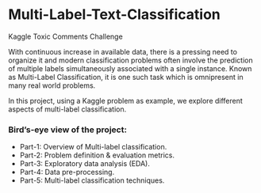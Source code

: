 ﻿# Multi-Label-Text-Classification
Kaggle Toxic Comments Challenge


With continuous increase in available data, there is a pressing need to organize it and modern classification problems often involve the prediction of multiple labels simultaneously associated with a single instance.
Known as Multi-Label Classification, it is one such task which is omnipresent in many real world problems.

In this project, using a Kaggle problem as example, we explore different aspects of multi-label classification.

### Bird’s-eye view of the project:
* Part-1: Overview of Multi-label classification.
* Part-2: Problem definition & evaluation metrics.
* Part-3: Exploratory data analysis (EDA).
* Part-4: Data pre-processing.
* Part-5: Multi-label classification techniques.
